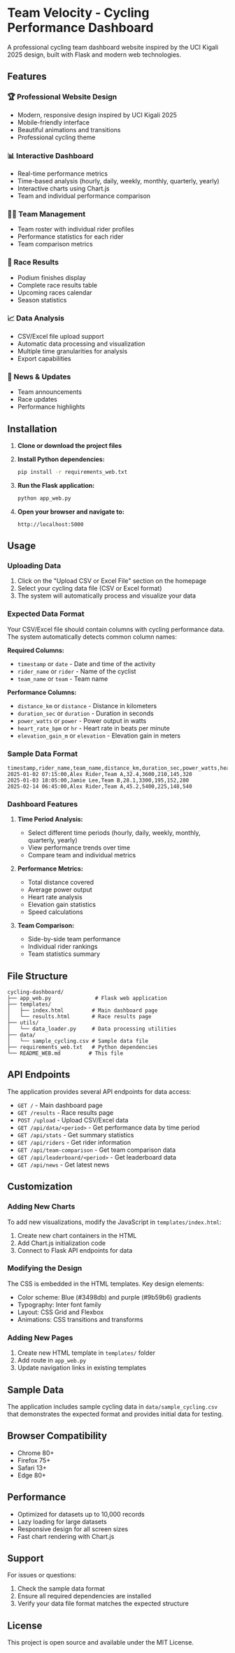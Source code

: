 # Team Velocity - Cycling Performance Dashboard

A professional cycling team dashboard website inspired by the UCI Kigali 2025 design, built with Flask and modern web technologies.

## Features

### 🏆 Professional Website Design

- Modern, responsive design inspired by UCI Kigali 2025
- Mobile-friendly interface
- Beautiful animations and transitions
- Professional cycling theme

### 📊 Interactive Dashboard

- Real-time performance metrics
- Time-based analysis (hourly, daily, weekly, monthly, quarterly, yearly)
- Interactive charts using Chart.js
- Team and individual performance comparison

### 🚴‍♂️ Team Management

- Team roster with individual rider profiles
- Performance statistics for each rider
- Team comparison metrics

### 🏁 Race Results

- Podium finishes display
- Complete race results table
- Upcoming races calendar
- Season statistics

### 📈 Data Analysis

- CSV/Excel file upload support
- Automatic data processing and visualization
- Multiple time granularities for analysis
- Export capabilities

### 📰 News & Updates

- Team announcements
- Race updates
- Performance highlights

## Installation

1. **Clone or download the project files**

2. **Install Python dependencies:**

   ```bash
   pip install -r requirements_web.txt
   ```

3. **Run the Flask application:**

   ```bash
   python app_web.py
   ```

4. **Open your browser and navigate to:**
   ```
   http://localhost:5000
   ```

## Usage

### Uploading Data

1. Click on the "Upload CSV or Excel File" section on the homepage
2. Select your cycling data file (CSV or Excel format)
3. The system will automatically process and visualize your data

### Expected Data Format

Your CSV/Excel file should contain columns with cycling performance data. The system automatically detects common column names:

**Required Columns:**

- `timestamp` or `date` - Date and time of the activity
- `rider_name` or `rider` - Name of the cyclist
- `team_name` or `team` - Team name

**Performance Columns:**

- `distance_km` or `distance` - Distance in kilometers
- `duration_sec` or `duration` - Duration in seconds
- `power_watts` or `power` - Power output in watts
- `heart_rate_bpm` or `hr` - Heart rate in beats per minute
- `elevation_gain_m` or `elevation` - Elevation gain in meters

### Sample Data Format

```csv
timestamp,rider_name,team_name,distance_km,duration_sec,power_watts,heart_rate_bpm,elevation_gain_m
2025-01-02 07:15:00,Alex Rider,Team A,32.4,3600,210,145,320
2025-01-03 18:05:00,Jamie Lee,Team B,28.1,3300,195,152,280
2025-02-14 06:45:00,Alex Rider,Team A,45.2,5400,225,148,540
```

### Dashboard Features

1. **Time Period Analysis:**

   - Select different time periods (hourly, daily, weekly, monthly, quarterly, yearly)
   - View performance trends over time
   - Compare team and individual metrics

2. **Performance Metrics:**

   - Total distance covered
   - Average power output
   - Heart rate analysis
   - Elevation gain statistics
   - Speed calculations

3. **Team Comparison:**
   - Side-by-side team performance
   - Individual rider rankings
   - Team statistics summary

## File Structure

```
cycling-dashboard/
├── app_web.py              # Flask web application
├── templates/
│   ├── index.html         # Main dashboard page
│   └── results.html       # Race results page
├── utils/
│   └── data_loader.py     # Data processing utilities
├── data/
│   └── sample_cycling.csv # Sample data file
├── requirements_web.txt   # Python dependencies
└── README_WEB.md         # This file
```

## API Endpoints

The application provides several API endpoints for data access:

- `GET /` - Main dashboard page
- `GET /results` - Race results page
- `POST /upload` - Upload CSV/Excel data
- `GET /api/data/<period>` - Get performance data by time period
- `GET /api/stats` - Get summary statistics
- `GET /api/riders` - Get rider information
- `GET /api/team-comparison` - Get team comparison data
- `GET /api/leaderboard/<period>` - Get leaderboard data
- `GET /api/news` - Get latest news

## Customization

### Adding New Charts

To add new visualizations, modify the JavaScript in `templates/index.html`:

1. Create new chart containers in the HTML
2. Add Chart.js initialization code
3. Connect to Flask API endpoints for data

### Modifying the Design

The CSS is embedded in the HTML templates. Key design elements:

- Color scheme: Blue (#3498db) and purple (#9b59b6) gradients
- Typography: Inter font family
- Layout: CSS Grid and Flexbox
- Animations: CSS transitions and transforms

### Adding New Pages

1. Create new HTML template in `templates/` folder
2. Add route in `app_web.py`
3. Update navigation links in existing templates

## Sample Data

The application includes sample cycling data in `data/sample_cycling.csv` that demonstrates the expected format and provides initial data for testing.

## Browser Compatibility

- Chrome 80+
- Firefox 75+
- Safari 13+
- Edge 80+

## Performance

- Optimized for datasets up to 10,000 records
- Lazy loading for large datasets
- Responsive design for all screen sizes
- Fast chart rendering with Chart.js

## Support

For issues or questions:

1. Check the sample data format
2. Ensure all required dependencies are installed
3. Verify your data file format matches the expected structure

## License

This project is open source and available under the MIT License.
